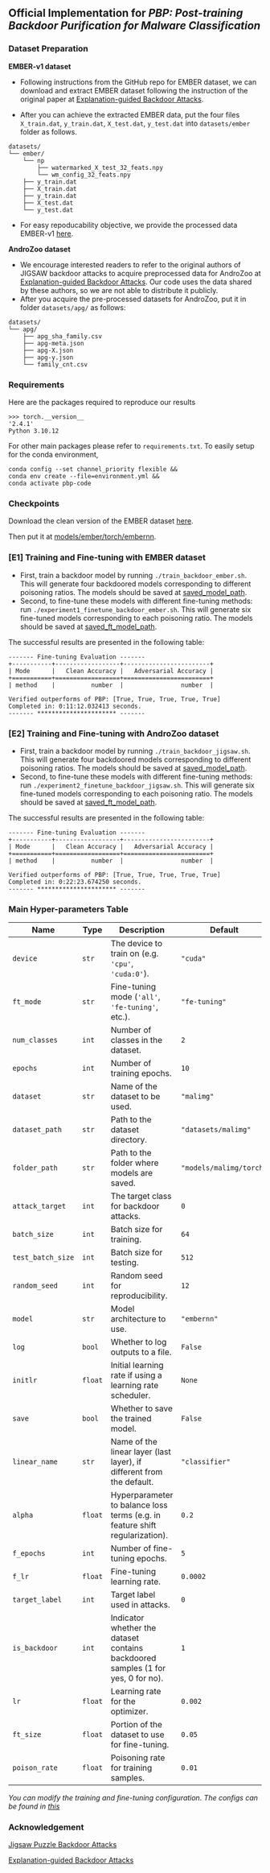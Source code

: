 ## Official Implementation for *PBP: Post-training Backdoor Purification for Malware Classification*

### Dataset Preparation
**EMBER-v1 dataset**
- Following instructions from the GitHub repo for EMBER dataset, we can download and extract EMBER dataset following the instruction of the original paper at [Explanation-guided Backdoor Attacks](https://github.com/ClonedOne/MalwareBackdoors).

- After you can achieve the extracted EMBER data, put the four files `X_train.dat`, `y_train.dat`, `X_test.dat`, `y_test.dat` into `datasets/ember` folder as follows.
```
datasets/
└── ember/
    └── np
        ├── watermarked_X_test_32_feats.npy
        └── wm_config_32_feats.npy
    ├── y_train.dat
    ├── X_train.dat
    ├── y_train.dat
    ├── X_test.dat
    └── y_test.dat
```
- For easy repoducability objective, we provide the processed data EMBER-v1 [here](https://zenodo.org/records/14253945?token=eyJhbGciOiJIUzUxMiJ9.eyJpZCI6IjlmNjRiOWFkLTIyMWUtNGVmZi04NmJmLTBhODg4YTkxMDJkZiIsImRhdGEiOnt9LCJyYW5kb20iOiI3YzQ5NzhmZTY5YjA1OTZjMjY3NWM2ZmI0ODYyN2U5YiJ9.a4WZjxQa0MdCvLkcgWmN18HM0GDJKYf4mrdiYO-mzz0xxbsu-J6B2uEhNcNyvpEY85Xth1rKEIk85f5ugfvKhA).

**AndroZoo dataset**
- We encourage interested readers to refer to the original authors of JIGSAW backdoor attacks to acquire preprocessed data for AndroZoo at [Explanation-guided Backdoor Attacks](https://github.com/ClonedOne/MalwareBackdoors). Our code uses the data shared by these authors, so we are not able to distribute it publicly.
- After you acquire the pre-processed datasets for AndroZoo, put it in folder `datasets/apg/` as follows:
```
datasets/
└── apg/
    ├── apg_sha_family.csv
    ├── apg-meta.json
    ├── apg-X.json
    ├── apg-y.json
    └── family_cnt.csv
```

### Requirements
Here are the packages required to reproduce our results
```
>>> torch.__version__
'2.4.1'
Python 3.10.12
```
For other main packages please refer to `requirements.txt`.
To easily setup for the conda environment,
```
conda config --set channel_priority flexible &&
conda env create --file=environment.yml &&
conda activate pbp-code
```

### Checkpoints
Download the clean version of the EMBER dataset [here](https://zenodo.org/records/14253945?token=eyJhbGciOiJIUzUxMiJ9.eyJpZCI6IjlmNjRiOWFkLTIyMWUtNGVmZi04NmJmLTBhODg4YTkxMDJkZiIsImRhdGEiOnt9LCJyYW5kb20iOiI3YzQ5NzhmZTY5YjA1OTZjMjY3NWM2ZmI0ODYyN2U5YiJ9.a4WZjxQa0MdCvLkcgWmN18HM0GDJKYf4mrdiYO-mzz0xxbsu-J6B2uEhNcNyvpEY85Xth1rKEIk85f5ugfvKhA). 

Then put it at [models/ember/torch/embernn](models/ember/torch/embernn).


### [E1] Training and Fine-tuning with EMBER dataset
- First, train a backdoor model by running `./train_backdoor_ember.sh`. This will generate four backdoored models corresponding to different poisoning ratios. The models should be saved at [saved_model_path](models/ember/torch/embernn/backdoor).
- Second, to fine-tune these models with different fine-tuning methods: run `./experiment1_finetune_backdoor_ember.sh`. This will generate six fine-tuned models corresponding to each poisoning ratio. The models should be saved at [saved_ft_model_path](models/ember/torch/embernn/).

The successful results are presented in the following table:
```
------- Fine-tuning Evaluation -------
+-----------+------------------+------------------------+
| Mode      |   Clean Accuracy |   Adversarial Accuracy |
+===========+==================+========================+
| method    |          number  |                number  |

Verified outperforms of PBP: [True, True, True, True, True]
Completed in: 0:11:12.032413 seconds.
------- ********************** -------
```

### [E2] Training and Fine-tuning with AndroZoo dataset
- First, train a backdoor model by running `./train_backdoor_jigsaw.sh`. This will generate four backdoored models corresponding to different poisoning ratios. The models should be saved at [saved_model_path](models/ember/torch/embernn/backdoor).
- Second, to fine-tune these models with different fine-tuning methods: run `./experiment2_finetune_backdoor_jigsaw.sh`. This will generate six fine-tuned models corresponding to each poisoning ratio. The models should be saved at [saved_ft_model_path](models/ember/torch/embernn/).

The successful results are presented in the following table:
```
------- Fine-tuning Evaluation -------
+-----------+------------------+------------------------+
| Mode      |   Clean Accuracy |   Adversarial Accuracy |
+===========+==================+========================+
| method    |          number  |                number  |

Verified outperforms of PBP: [True, True, True, True, True]
Completed in: 0:22:23.674250 seconds.                                                             
------- ********************** -------
```

<!-- ## How to start fine-tuning a backdoored model
We provide checkpoints to reproduce  the results in Table III.

The checkpoints are the weight of backdoored models with AndroZoo stored at `models/apg/torch/embernn/backdoor`
```
chmod +x ./run_baselines_jigsaw.sh &&
./run_baselines_jigsaw.sh
```
The corresponding logging results will be stored at  -->

<!-- ## How to start training a backdoor model:
```
chmod +x ./train_models.sh
```
We provide both scripts for training backdoor for AndroZoo and EMBER datasets. -->


### Main Hyper-parameters Table
| Name                | Type      | Description                                                                                     | Default                          |
|---------------------|-----------|-------------------------------------------------------------------------------------------------|----------------------------------|
| `device`            | `str`     | The device to train on (e.g. `'cpu'`, `'cuda:0'`).                                              | `"cuda"`                         |
| `ft_mode`           | `str`     | Fine-tuning mode (`'all'`, `'fe-tuning'`, etc.).                                                | `"fe-tuning"`                    |
| `num_classes`       | `int`     | Number of classes in the dataset.                                                                | `2`                             |
| `epochs`            | `int`     | Number of training epochs.                                                                       | `10`                             |
| `dataset`           | `str`     | Name of the dataset to be used.                                                                  | `"malimg"`                       |
| `dataset_path`      | `str`     | Path to the dataset directory.                                                                   | `"datasets/malimg"`     |
| `folder_path`       | `str`     | Path to the folder where models are saved.                                                       | `"models/malimg/torch"` |
| `attack_target`     | `int`     | The target class for backdoor attacks.                                                           | `0`          |
| `batch_size`        | `int`     | Batch size for training.                                                                         | `64`                             |
| `test_batch_size`   | `int`     | Batch size for testing.                                                                          | `512`                            |
| `random_seed`       | `int`     | Random seed for reproducibility.                                                                 | `12`         |
| `model`             | `str`     | Model architecture to use.                                                                       | `"embernn"`                  |
| `log`               | `bool`    | Whether to log outputs to a file.                                                                | `False`     |
| `initlr`            | `float`   | Initial learning rate if using a learning rate scheduler.                                        | `None`      |                                                            | `False`     |
| `save`              | `bool`    | Whether to save the trained model.                                                               | `False`     |
| `linear_name`       | `str`     | Name of the linear layer (last layer), if different from the default.                                         | `"classifier"`                   |
| `alpha`             | `float`   | Hyperparameter to balance loss terms (e.g. in feature shift regularization).                    | `0.2`       |
| `f_epochs`          | `int`     | Number of fine-tuning epochs.                                                                    | `5`                              |
| `f_lr`              | `float`   | Fine-tuning learning rate.                                                                       | `0.0002`                         |
| `target_label`      | `int`     | Target label used in attacks.                                                                    | `0`                              |
| `is_backdoor`       | `int`     | Indicator whether the dataset contains backdoored samples (1 for yes, 0 for no).                 | `1`                              |
| `lr`                | `float`   | Learning rate for the optimizer.                                                                 | `0.002`                          |
| `ft_size`           | `float`   | Portion of the dataset to use for fine-tuning.                                                   | `0.05`                           |
| `poison_rate`        | `float`     | Poisoning rate for training samples.                                                                      | `0.01`                              |

*You can modify the training and fine-tuning configuration. The configs can be found in [this](configs/backdoors)*

### Acknowledgement
[Jigsaw Puzzle Backdoor Attacks](https://github.com/whyisyoung/JigsawPuzzle) 

[Explanation-guided Backdoor Attacks](https://github.com/ClonedOne/MalwareBackdoors)
